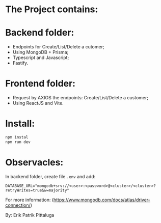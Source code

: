 # The Project contains:

# Backend folder:
- Endpoints for Create/List/Delete a cutomer;
- Using MongoDB + Prisma;
- Typescript and Javascript;
- Fastify.

# Frontend folder:
- Request by AXIOS the endpoints: Create/List/Delete a customer;
- Using ReactJS and Vite.

# Install:

```bash
npm instal
npm run dev
```
# Observacles:

 In backend folder, create file ```.env``` and add:
```
DATABASE_URL="mongodb+srv://<user>:<password>@<cluster>/<cluster>?retryWrites=true&w=majority"
```
For more information: (https://www.mongodb.com/docs/atlas/driver-connection/)

By: Erik Patrik Pittaluga

